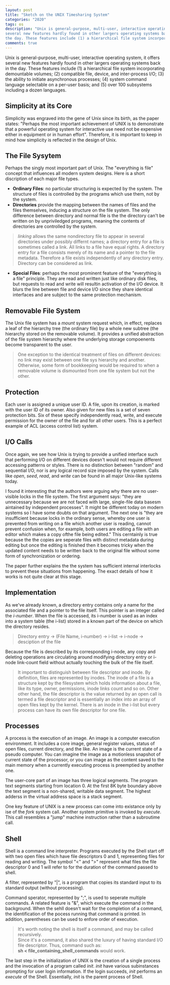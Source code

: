 ```yaml
---
layout: post
title: "Sketch on the UNIX Timesharing System"
categories: "2020"
tags: os
description: "Unix is general-purpose, multi-user, interactive operating system, it offers
several new features hardly found in other largers operating systems back in
the day. These features include (1) a hierarchical file system incorporating demountable volumes; (2) compatible file, device, and inter-process I/O; (3) the ability to initiate asynchronous processes; (4) system command language selectable on a per-user basis; and (5) over 100 subsystems including a dozen languages."
comments: true
---
```

Unix is general-purpose, multi-user, interactive operating system, it offers
several new features hardly found in other largers operating systems back in
the day. These features include (1) a hierarchical file system incorporating demountable volumes; (2) compatible file, device, and inter-process I/O; (3) the ability to initiate asynchronous processes; (4) system command language selectable on a per-user basis; and (5) over 100 subsystems including a dozen languages.
<!--description-->

## Simplicity at its Core

Simplicity was engraved into the gene of Unix since its birth, as the paper states: "Perhaps the most important achievement of UNIX is to demonstrate  that a powerful  operating  system  for  interactive  use  need  not  be  expensive  either  in  equipment  or in human effort". Therefore, it is important to keep in mind how simplicity
is reflected in the design of Unix.

## The File Sysytem
Perhaps the singly most important part of Unix. The "everything is file" concept that influences all modern system designs. Here is a short discription of each major file types.

- **Ordinary Files**: no particular structuring is expected by the system. The structure of files is controlled by the programs which use them, not by the system.
- **Directories** provide the mapping between the names of files and the files themselves, inducing a structure on the file system. The only difference between directory and normal file is the the directory can't be written on by unpriviledged programs, meaning the contents of directories are controlled by the system.

> *linking* allows the same nondirectory file to appear in several directories under possibly differnt names; a directory entry for a file is sometimes called a link. All links to a file have equal rights. A directory entry for a file consists merely of its name and a pointer to the file metadata. Therefore a file exists independently of any
directory entry. Directory can be considered as link.

- **Special Files**: perhaps the most prominent feature of the "everything is a file" principle. They are read and written just like ordinary disk files, but requests to read and write will resultin  activation of the I/O device. It blurs the line between file and device I/O since they share identical interfaces and are subject to the same protection mechanism.

## Removable File System
The Unix file system has a *mount* system request which, in effect, replaces a leaf of the hierarchy  tree  (the  ordinary  file)  by  a  whole  new  subtree  (the hierarchy  stored  on  the  removable  volume). It provides a unified abstraction of the file system hierarchy where the underlying storage compoenents become transparent to the user.

> One exception to the identical treatment of files on different devices: no link may exist between one file sys hierarchy and another. Otherwise, some form of bookkeeping would be required to when a removable volume is dismounted from one file system but not the other.

## Protection
Each user is assigned a unique user ID. A file, upon its creation, is marked with the user ID of its owner. Also given for new files is a set of seven protection bits. Six of these specify independently read, write, and execute permission for the owner of the file and for all other users. This is a perfect example of ACL (access control list) system.

## I/O Calls
Once again, we see how Unix is trying to provide a unified interface such that performing I/O on different devices doesn't would not require different accessing patterns or styles. There  is  no  distinction  between  "random"  and sequential I/O, nor is any logical record size imposed by the system. Calls like *open*, *seed*, *read*, and *write* can be found in all major Unix-like systems today.  

I found it interesting that the authors were arguing why there are no user-visible locks in the file system. The first argument says: "they  are  unnecessary because we are not faced with large, single-file data basesm aintained by independent processes". It might be different today on modern systems so I have some doubts on that argument. The next one is "they are insufficient because  locks  in  the  ordinary  sense,  whereby  one  user  is prevented from writing on a file which another user is reading,  cannot  prevent  confusion  when,  for  example,  both users are editing a file with an editor which makes a copy ofthe file being edited." This cerntainly is true because the the copies are seperate files with distinct metadata during editing but once the editing is finished then it becomes tricky when the updated content needs to be written back to the original file without some form of synchronization or ordering.

The paper further explains the the system has sufficient internal interlocks to prevent these situations from happening. The exact details of how it works is not quite clear at this stage.

## Implementation
As we've already known, a directory entry contains only a name for the associated file and a pointer to the file itself. This  pointer  is  an  integer  called  the  *i-number*. When  the  file  is  accessed,  its  i-number  is  used  as  an  index  into  a  system  table  (the  i-list) stored in a known part of the device on which the directory resides.

> Directory entry -> (File Name, i-number) -> i-list -> i-node -> desciption of the file

Because the file is described by its corresponding i-node, any copy and deleting operations are circulating around modifying directory entry or i-node link-count field without actually touching the bulk of the file itself.

> It important to distinguish between file descriptor and inode. By definition, files are represented by inodes. The inode of a file is a structure kept by the filesystem which holds information about a file, like its type, owner, permissions, inode links count and so on. Other other hand, the file descriptor is the value returned by an open call is termed a file descriptor and is essentially an index into an array of open files kept by the kernel. There is an inode in the i-list but every process can have its own file descriptor for one file.

## Processes
A process is the execution of an image. An image is a computer execution environment. It includes  a  core  image,  general  register  values,  status  of open  files,  current  directory,  and  the  like.  An  image  is  the current state of a pseudo computer. You can imagine the image as a motionless snapshot of current state of the processor, or you can image as the content saved to the main memory when a currently executing process is preemptied by another one.  

The user-core part of an image has three logical segments. The program text segments starting from location 0. At the first 8K byte boundary above the text segment is a non-shared, writable data segment. The highest adderss in the virtual address space is a stack segment.

One key feature of UNIX is a new process can come into existance only by ise of the *fork* system call. Another system primitive is invoked by *execute*. This call resembles a "jump" machine instruction rather than a subroutime call.

## Shell
Shell is a command line interpreter. Programs  executed  by  the  Shell start  off  with  two open  files  which  have  file  descriptors  0  and  1, representing files for reading and writing. The symbol "<" and ">" represent what files the file descriptor 0 and 1 will refer to for the duration of the command passed to shell.

A filter, represented by "&#124;", is a program that copies its standard input to its standard output (without processing).

Command sperator, represented by ";", is used to seperate multiple commands. A related feature is "&", which execute the command in the background. When the sehll doesn't wait for the completion of a command, the identification of the pocess running that command is printed. In addition, parentheses can be used to enfore order of execution.

> It's worth noting the shell is itself a command, and may be called recursively.  
Since it's a command, it also shared the luxury of having standard I/O file descriptor. Thus, command such as:  
**sh < file_containing_shell_commands** would work.

The last step in the initialization of UNIX is the creation of a single process and the invocation of a program called *init*. *init* have various subinstances prompting for user login information. If the login succeeds, *init* performs an *execute* of the Shell. Essentially, *init* is the parent process of Shell.
